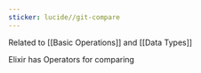 ```yaml
---
sticker: lucide//git-compare
---
```

Related to [[Basic Operations]] and [[Data Types]]

Elixir has Operators for comparing 
